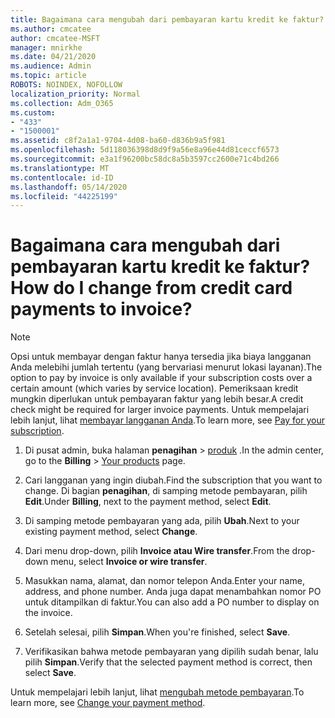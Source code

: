 ```yaml
---
title: Bagaimana cara mengubah dari pembayaran kartu kredit ke faktur?
ms.author: cmcatee
author: cmcatee-MSFT
manager: mnirkhe
ms.date: 04/21/2020
ms.audience: Admin
ms.topic: article
ROBOTS: NOINDEX, NOFOLLOW
localization_priority: Normal
ms.collection: Adm_O365
ms.custom:
- "433"
- "1500001"
ms.assetid: c8f2a1a1-9704-4d08-ba60-d836b9a5f981
ms.openlocfilehash: 5d118036398d8d9f9a56e8a96e44d81ceccf6573
ms.sourcegitcommit: e3a1f96200bc58dc8a5b3597cc2600e71c4bd266
ms.translationtype: MT
ms.contentlocale: id-ID
ms.lasthandoff: 05/14/2020
ms.locfileid: "44225199"
---
```

# <a name="how-do-i-change-from-credit-card-payments-to-invoice"></a><span data-ttu-id="db245-102">Bagaimana cara mengubah dari pembayaran kartu kredit ke faktur?</span><span class="sxs-lookup"><span data-stu-id="db245-102">How do I change from credit card payments to invoice?</span></span>

> [!NOTE]
> <span data-ttu-id="db245-103">Opsi untuk membayar dengan faktur hanya tersedia jika biaya langganan Anda melebihi jumlah tertentu (yang bervariasi menurut lokasi layanan).</span><span class="sxs-lookup"><span data-stu-id="db245-103">The option to pay by invoice is only available if your subscription costs over a certain amount (which varies by service location).</span></span> <span data-ttu-id="db245-104">Pemeriksaan kredit mungkin diperlukan untuk pembayaran faktur yang lebih besar.</span><span class="sxs-lookup"><span data-stu-id="db245-104">A credit check might be required for larger invoice payments.</span></span> <span data-ttu-id="db245-105">Untuk mempelajari lebih lanjut, lihat [membayar langganan Anda](https://docs.microsoft.com/office365/admin/subscriptions-and-billing/pay-for-your-subscription).</span><span class="sxs-lookup"><span data-stu-id="db245-105">To learn more, see [Pay for your subscription](https://docs.microsoft.com/office365/admin/subscriptions-and-billing/pay-for-your-subscription).</span></span>

1. <span data-ttu-id="db245-106">Di pusat admin, buka halaman **penagihan**  >  [produk](https://go.microsoft.com/fwlink/p/?linkid=842054) .</span><span class="sxs-lookup"><span data-stu-id="db245-106">In the admin center, go to the **Billing** > [Your products](https://go.microsoft.com/fwlink/p/?linkid=842054) page.</span></span>

2. <span data-ttu-id="db245-107">Cari langganan yang ingin diubah.</span><span class="sxs-lookup"><span data-stu-id="db245-107">Find the subscription that you want to change.</span></span> <span data-ttu-id="db245-108">Di bagian **penagihan**, di samping metode pembayaran, pilih **Edit**.</span><span class="sxs-lookup"><span data-stu-id="db245-108">Under **Billing**, next to the payment method, select **Edit**.</span></span>

3. <span data-ttu-id="db245-109">Di samping metode pembayaran yang ada, pilih **Ubah**.</span><span class="sxs-lookup"><span data-stu-id="db245-109">Next to your existing payment method, select **Change**.</span></span>

4. <span data-ttu-id="db245-110">Dari menu drop-down, pilih **Invoice atau Wire transfer**.</span><span class="sxs-lookup"><span data-stu-id="db245-110">From the drop-down menu, select **Invoice or wire transfer**.</span></span>

5. <span data-ttu-id="db245-111">Masukkan nama, alamat, dan nomor telepon Anda.</span><span class="sxs-lookup"><span data-stu-id="db245-111">Enter your name, address, and phone number.</span></span> <span data-ttu-id="db245-112">Anda juga dapat menambahkan nomor PO untuk ditampilkan di faktur.</span><span class="sxs-lookup"><span data-stu-id="db245-112">You can also add a PO number to display on the invoice.</span></span>

6. <span data-ttu-id="db245-113">Setelah selesai, pilih **Simpan**.</span><span class="sxs-lookup"><span data-stu-id="db245-113">When you're finished, select **Save**.</span></span>

7. <span data-ttu-id="db245-114">Verifikasikan bahwa metode pembayaran yang dipilih sudah benar, lalu pilih **Simpan**.</span><span class="sxs-lookup"><span data-stu-id="db245-114">Verify that the selected payment method is correct, then select **Save**.</span></span>

<span data-ttu-id="db245-115">Untuk mempelajari lebih lanjut, lihat [mengubah metode pembayaran](https://docs.microsoft.com/microsoft-365/commerce/billing-and-payments/change-payment-method).</span><span class="sxs-lookup"><span data-stu-id="db245-115">To learn more, see [Change your payment method](https://docs.microsoft.com/microsoft-365/commerce/billing-and-payments/change-payment-method).</span></span>